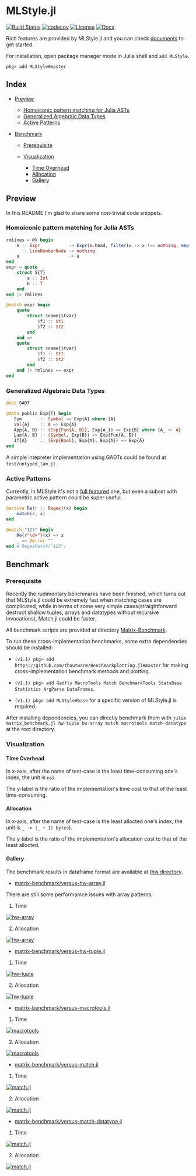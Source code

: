 

MLStyle.jl
=========================

[![Build Status](https://travis-ci.org/thautwarm/MLStyle.jl.svg?branch=master)](https://travis-ci.org/thautwarm/MLStyle.jl)
[![codecov](https://codecov.io/gh/thautwarm/MLStyle.jl/branch/master/graph/badge.svg)](https://codecov.io/gh/thautwarm/MLStyle.jl)
[![License](https://img.shields.io/badge/license-MIT-blue.svg)](https://github.com/thautwarm/MLStyle.jl/blob/master/LICENSE)
[![Docs](https://img.shields.io/badge/docs-latest-orange.svg)](https://thautwarm.github.io/MLStyle.jl/latest/)

Rich features are provided by MLStyle.jl and you can check [documents](https://thautwarm.github.io/MLStyle.jl/latest/) to get started.

For installation, open package manager mode in Julia shell and `add MLStyle`.

```
pkg> add MLStyle#master
```

## Index
- [Preview](#preview)

    - [Homoiconic pattern matching for Julia ASTs](#homoiconic-pattern-matching-for-julia-asts)
    - [Generalized Algebraic Data Types](#generalized-algebraic-data-types)
    - [Active Patterns](#active-patterns)

- [Benchmark](#benchmark)

    - [Prerequisite](#prerequisite)

    - [Visualization](#visualization)

        - [Time Overhead](#time-overhead)
        - [Allocation](#allocation)
        - [Gallery](#gallery)

## Preview

In this README I'm glad to share some non-trivial code snippets.

### Homoiconic pattern matching for Julia ASTs

```julia
rmlines = @λ begin
    e :: Expr           -> Expr(e.head, filter(x -> x !== nothing, map(rmlines, e.args))...)
      :: LineNumberNode -> nothing
    a                   -> a
end
expr = quote
    struct S{T}
        a :: Int
        b :: T
    end
end |> rmlines

@match expr begin
    quote
        struct $name{$tvar}
            $f1 :: $t1
            $f2 :: $t2
        end
    end =>
    quote
        struct $name{$tvar}
            $f1 :: $t1
            $f2 :: $t2
        end
    end |> rmlines == expr
end
```

### Generalized Algebraic Data Types

 ```julia
@use GADT

@data public Exp{T} begin
    Sym       :: Symbol => Exp{A} where {A}
    Val{A}    :: A => Exp{A}
    App{A, B} :: (Exp{Fun{A, B}}, Exp{A_}) => Exp{B} where {A_ <: A}
    Lam{A, B} :: (Symbol, Exp{B}) => Exp{Fun{A, B}}
    If{A}     :: (Exp{Bool}, Exp{A}, Exp{A}) => Exp{A}
end

```

A simple intepreter implementation using GADTs could be found at `test/untyped_lam.jl`.


### Active Patterns

Currently, in MLStyle it's not a [full featured](https://docs.microsoft.com/en-us/dotnet/fsharp/language-reference/active-patterns) one, but even a subset with parametric active pattern could be super useful.

```julia
@active Re{r :: Regex}(x) begin
    match(r, x)
end

@match "123" begin
    Re{r"\d+"}(x) => x
    _ => @error ""
end # RegexMatch("123")
```

## Benchmark

### Prerequisite

Recently the rudimentary benchmarks have been finished, which turns out that MLStyle.jl could be extremely fast
when matching cases are complicated, while in terms of some very simple cases(straightforward destruct shallow tuples, arrays and datatypes without recursive invocations), Match.jl could be faster.

All benchmark scripts are provided at directory [Matrix-Benchmark](https://github.com/thautwarm/MLStyle.jl/blob/master/matrix-benchmark).


To run these cross-implementation benchmarks, some extra dependencies should be installed:

- `(v1.1) pkg> add https://github.com/thautwarm/Benchmarkplotting.jl#master` for making cross-implementation benchmark methods and plotting.

- `(v1.1) pkg> add Gadfly MacroTools Match BenchmarkTools StatsBase Statistics ArgParse DataFrames`.

- `(v1.1) pkg> add MLStyle#base` for a specific version of MLStyle.jl is required.

After installing dependencies, you can directly benchmark them with `julia matrix_benchmark.jl hw-tuple hw-array match macrotools match-datatype` at the root directory.


### Visualization

#### Time Overhead

In x-axis, after the name of test-case is the least time-consuming one's index, the unit is `ns`).

The y-label is the ratio of the implementation's time cost to that of the least time-consuming.


#### Allocation

In x-axis, after the name of test-case is the least allocted one's index, the unit is `_ -> (_ + 1) bytes`).

The y-label is the ratio of  the implementation's allocation cost to that of the least allocted.

#### Gallery

The benchmark results in dataframe format are available at [this directory](https://github.com/thautwarm/MLStyle.jl/tree/master/stats).

- [matrix-benchmark/versus-hw-array.jl](https://github.com/thautwarm/MLStyle.jl/blob/base-2/matrix-benchmark/versus-hw-array.jl)

There are still some performamce issues with array patterns.

1. Time

[![hw-array](https://github.com/thautwarm/MLStyle.jl/blob/base-2/stats/vs-hw(array)-on-time.svg)](https://github.com/thautwarm/MLStyle.jl/blob/base-2/stats/vs-hw(array).txt)

2. Allocation

[![hw-array](https://github.com/thautwarm/MLStyle.jl/blob/base-2/stats/vs-hw(array)-on-allocs.svg)](https://github.com/thautwarm/MLStyle.jl/blob/base-2/stats/vs-hw(array).txt)


- [matrix-benchmark/versus-hw-tuple.jl](https://github.com/thautwarm/MLStyle.jl/blob/base-2/matrix-benchmark/versus-hw-tuple.jl)

1. Time

[![hw-tuple](https://github.com/thautwarm/MLStyle.jl/blob/base-2/stats/vs-hw(tuple)-on-time.svg)](https://github.com/thautwarm/MLStyle.jl/blob/base-2/stats/vs-hw().txt)

2. Allocation

[![hw-tuple](https://github.com/thautwarm/MLStyle.jl/blob/base-2/stats/vs-hw(tuple)-on-allocs.svg)](https://github.com/thautwarm/MLStyle.jl/blob/base-2/stats/vs-hw(tuple).txt)


- [matrix-benchmark/versus-macrotools.jl](https://github.com/thautwarm/MLStyle.jl/blob/base-2/matrix-benchmark/versus-macrotools.jl)

1. Time

[![macrotools](https://github.com/thautwarm/MLStyle.jl/blob/base-2/stats/vs-macrotools(ast)-on-time.svg)](https://github.com/thautwarm/MLStyle.jl/blob/base-2/stats/vs-macrotools(ast).txt)


2. Allocation

[![macrotools](https://github.com/thautwarm/MLStyle.jl/blob/base-2/stats/vs-macrotools(ast)-on-allocs.svg)](https://github.com/thautwarm/MLStyle.jl/blob/base-2/stats/vs-macrotools(ast).txt)


- [matrix-benchmark/versus-match.jl](https://github.com/thautwarm/MLStyle.jl/blob/base-2/matrix-benchmark/versus-match.jl)

1. Time


[![match.jl](https://github.com/thautwarm/MLStyle.jl/blob/base-2/stats/vs-match(expr)-on-time.svg)](https://github.com/thautwarm/MLStyle.jl/blob/base-2/stats/vs-match(expr).txt)



2. Allocation

[![match.jl](https://github.com/thautwarm/MLStyle.jl/blob/base-2/stats/vs-match(expr)-on-allocs.svg)](https://github.com/thautwarm/MLStyle.jl/blob/base-2/stats/vs-match(expr).txt)



- [matrix-benchmark/versus-match-datatype.jl](https://github.com/thautwarm/MLStyle.jl/blob/base-2/matrix-benchmark/versus-match-datatype.jl)

1. Time


[![match.jl](https://github.com/thautwarm/MLStyle.jl/blob/base-2/stats/vs-match(datatype)-on-time.svg)](https://github.com/thautwarm/MLStyle.jl/blob/base-2/stats/vs-match(datatype).txt)



2. Allocation

[![match.jl](https://github.com/thautwarm/MLStyle.jl/blob/base-2/stats/vs-match(datatype)-on-allocs.svg)](https://github.com/thautwarm/MLStyle.jl/blob/base-2/stats/vs-match(datatype).txt)